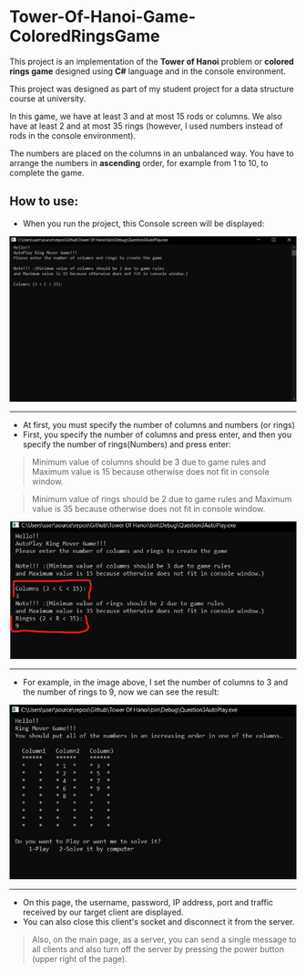 # Tower-Of-Hanoi-Game-ColoredRingsGame

This project is an implementation of the **Tower of Hanoi** problem or **colored rings game** designed using **C#** language and in the console environment.

This project was designed as part of my student project for a data structure course at university.

In this game, we have at least 3 and at most 15 rods or columns. We also have at least 2 and at most 35 rings (however, I used numbers instead of rods in the console environment).

The numbers are placed on the columns in an unbalanced way. You have to arrange the numbers in **ascending** order, for example from 1 to 10, to complete the game.


## How to use:

- When you run the project, this Console screen will be displayed:


![image](https://github.com/Ali-Roodi79/Tower-Of-Hanoi-Game-ColoredRingsGame/blob/main/assets/img/MainConsolePage.png)

---

- At first, you must specify the number of columns and numbers (or rings)
- First, you specify the number of columns and press enter, and then you specify the number of rings(Numbers) and press enter:

> Minimum value of columns should be 3 due to game rules and Maximum value is 15 because otherwise does not fit in console window.

> Minimum value of rings should be 2 due to game rules and Maximum value is 35 because otherwise does not fit in console window.


![image](https://github.com/Ali-Roodi79/Tower-Of-Hanoi-Game-ColoredRingsGame/blob/main/assets/img/Determining%20the%20number%20of%20columns%20%26%20rings.png)

---

- For example, in the image above, I set the number of columns to 3 and the number of rings to 9, now we can see the result:


![image](https://github.com/Ali-Roodi79/Tower-Of-Hanoi-Game-ColoredRingsGame/blob/main/assets/img/Display%20the%20game%20screen1.png)

---

- On this page, the username, password, IP address, port and traffic received by our target client are displayed.
- You can also close this client's socket and disconnect it from the server.

> Also, on the main page, as a server, you can send a single message to all clients and also turn off the server
>  by pressing the power button (upper right of the page).
